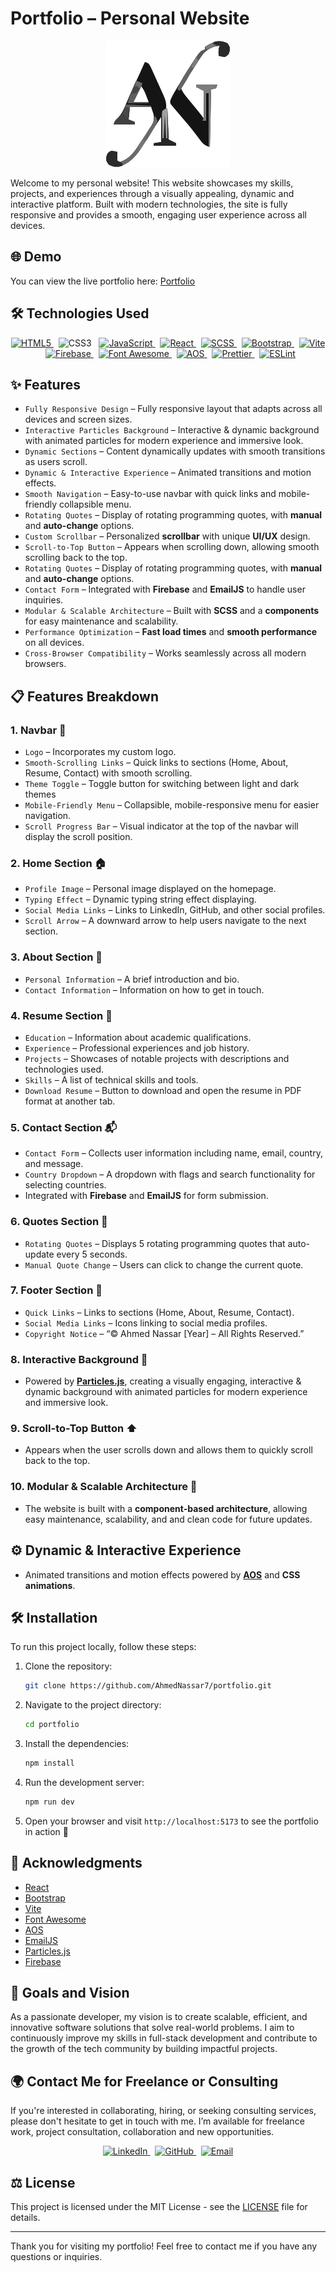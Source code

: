 # Portfolio – Personal Website

<!-- markdownlint-disable MD033 -->
<p align="center">
  <img src="public/logo.svg" alt="Portfolio Logo" />
</p>
<!-- markdownlint-enable MD033 -->

Welcome to my personal website! This website showcases my skills, projects, and experiences through a visually appealing, dynamic and interactive platform. Built with modern technologies, the site is fully responsive and provides a smooth, engaging user experience across all devices.

## 🌐 Demo

You can view the live portfolio here: [Portfolio](https://your-live-portfolio-link.com)

## 🛠️ Technologies Used

<!-- markdownlint-disable MD033 -->
<p align="center">
    <a href="https://developer.mozilla.org/en-US/docs/Web/HTML">
        <img src="https://img.shields.io/badge/HTML5-E34F26?style=for-the-badge&logo=html5&logoColor=white" alt="HTML5">
    </a>
    &nbsp;
    <img src="https://img.shields.io/badge/CSS3-1572B6?style=for-the-badge&logo=css3&logoColor=white" alt="CSS3">
    &nbsp;
    <a href="https://developer.mozilla.org/en-US/docs/Web/JavaScript">
        <img src="https://img.shields.io/badge/JavaScript-F7DF1E?style=for-the-badge&logo=javascript&logoColor=black" alt="JavaScript">
    </a>
    &nbsp;
    <a href="https://reactjs.org/">
        <img src="https://img.shields.io/badge/React-61DAFB?style=for-the-badge&logo=react&logoColor=black" alt="React">
    </a>
    &nbsp;
    <a href="https://sass-lang.com/">
        <img src="https://img.shields.io/badge/SCSS-CC6699?style=for-the-badge&logo=sass&logoColor=white" alt="SCSS">
    </a>
    &nbsp;
    <a href="https://getbootstrap.com/">
        <img src="https://img.shields.io/badge/Bootstrap-7952B3?style=for-the-badge&logo=bootstrap&logoColor=white" alt="Bootstrap">
    </a>
    &nbsp;
    <a href="https://vitejs.dev/">
        <img src="https://img.shields.io/badge/Vite-646CFF?style=for-the-badge&logo=vite&logoColor=white" alt="Vite">
    </a>
    &nbsp;
    <a href="https://firebase.google.com/">
        <img src="https://img.shields.io/badge/Firebase-FFCA28?style=for-the-badge&logo=firebase&logoColor=black" alt="Firebase">
    </a>
    &nbsp;
    <a href="https://fontawesome.com/">
        <img src="https://img.shields.io/badge/Font_Awesome-5288D2?style=for-the-badge&logo=font-awesome&logoColor=white" alt="Font Awesome">
    </a>
    &nbsp;
    <a href="https://michalsnik.github.io/aos/">
        <img src="https://img.shields.io/badge/AOS-3C9B8B?style=for-the-badge&logo=git&logoColor=white" alt="AOS">
    </a>
    &nbsp;
    <a href="https://prettier.io/">
        <img src="https://img.shields.io/badge/Prettier-F7B93E?style=for-the-badge&logo=prettier&logoColor=white" alt="Prettier">
    </a>
    &nbsp;
    <a href="https://eslint.org/">
        <img src="https://img.shields.io/badge/ESLint-4B32C3?style=for-the-badge&logo=eslint&logoColor=white" alt="ESLint">
    </a>
</p>
<!-- markdownlint-enable MD033 -->

## ✨ Features

- `Fully Responsive Design` – Fully responsive layout that adapts across all devices and screen sizes.
- `Interactive Particles Background` – Interactive & dynamic background with animated particles for modern experience and immersive look.
- `Dynamic Sections` – Content dynamically updates with smooth transitions as users scroll.
- `Dynamic & Interactive Experience` – Animated transitions and motion effects.
- `Smooth Navigation` – Easy-to-use navbar with quick links and mobile-friendly collapsible menu.
- `Rotating Quotes` – Display of rotating programming quotes, with **manual** and **auto-change** options.
- `Custom Scrollbar` – Personalized **scrollbar** with unique **UI/UX** design.
- `Scroll-to-Top Button` – Appears when scrolling down, allowing smooth scrolling back to the top.
- `Rotating Quotes` – Display of rotating programming quotes, with **manual** and **auto-change** options.
- `Contact Form` – Integrated with **Firebase** and **EmailJS** to handle user inquiries.
- `Modular & Scalable Architecture` – Built with **SCSS** and a **components** for easy maintenance and scalability.
- `Performance Optimization` – **Fast load times** and **smooth performance** on all devices.
- `Cross-Browser Compatibility` – Works seamlessly across all modern browsers.

## 📋 Features Breakdown

### 1. Navbar 🔽

- `Logo` – Incorporates my custom logo.
- `Smooth-Scrolling Links` – Quick links to sections (Home, About, Resume, Contact) with smooth scrolling.
- `Theme Toggle` – Toggle button for switching between light and dark themes
- `Mobile-Friendly Menu` – Collapsible, mobile-responsive menu for easier navigation.
- `Scroll Progress Bar` – Visual indicator at the top of the navbar will display the scroll position.

### 2. Home Section 🏠

- `Profile Image` – Personal image displayed on the homepage.
- `Typing Effect` – Dynamic typing string effect displaying.
- `Social Media Links` – Links to LinkedIn, GitHub, and other social profiles.
- `Scroll Arrow` – A downward arrow to help users navigate to the next section.

### 3. About Section 📑

- ``Personal Information`` – A brief introduction and bio.
- `Contact Information` – Information on how to get in touch.

### 4. Resume Section 📝

- `Education` – Information about academic qualifications.
- `Experience` – Professional experiences and job history.
- `Projects` – Showcases of notable projects with descriptions and technologies used.
- `Skills` – A list of technical skills and tools.
- `Download Resume` – Button to download and open the resume in PDF format at another tab.

### 5. Contact Section 📬

- `Contact Form` – Collects user information including name, email, country, and message.
- `Country Dropdown` – A dropdown with flags and search functionality for selecting countries.
- Integrated with **Firebase** and **EmailJS** for form submission.

### 6. Quotes Section 💬

- `Rotating Quotes` – Displays 5 rotating programming quotes that auto-update every 5 seconds.
- `Manual Quote Change` – Users can click to change the current quote.

### 7. Footer Section 📌

- `Quick Links` – Links to sections (Home, About, Resume, Contact).
- `Social Media Links` – Icons linking to social media profiles.
- `Copyright Notice` – “© Ahmed Nassar [Year] – All Rights Reserved.”

### 8. Interactive Background 🎨

- Powered by **[Particles.js](https://particles.js.org/)**, creating a visually engaging, interactive & dynamic background with animated particles for modern experience and immersive look.

### 9. Scroll-to-Top Button ⬆️

- Appears when the user scrolls down and allows them to quickly scroll back to the top.

### 10. Modular & Scalable Architecture 🧩

- The website is built with a **component-based architecture**, allowing easy maintenance, scalability, and and clean code for future updates.

## ⚙️ Dynamic & Interactive Experience

- Animated transitions and motion effects powered by **[AOS](https://michalsnik.github.io/aos/)** and **CSS animations**.

## 🛠️ Installation

To run this project locally, follow these steps:

1. Clone the repository:

   ```bash
   git clone https://github.com/AhmedNassar7/portfolio.git
   ```

2. Navigate to the project directory:

   ```bash
   cd portfolio
   ```

3. Install the dependencies:

   ```bash
   npm install
   ```

4. Run the development server:

   ```bash
   npm run dev
   ```

5. Open your browser and visit `http://localhost:5173` to see the portfolio in action 🚀

## 🤝 Acknowledgments

- [React](https://reactjs.org/)
- [Bootstrap](https://getbootstrap.com/)
- [Vite](https://vitejs.dev/)
- [Font Awesome](https://fontawesome.com/)
- [AOS](https://michalsnik.github.io/aos/)
- [EmailJS](https://www.emailjs.com/)
- [Particles.js](https://vincentgarreau.com/particles.js/)
- [Firebase](https://firebase.google.com/)

## 🎯 Goals and Vision

As a passionate developer, my vision is to create scalable, efficient, and innovative software solutions that solve real-world problems. I aim to continuously improve my skills in full-stack development and contribute to the growth of the tech community by building impactful projects.

## 🌍 Contact Me for Freelance or Consulting

If you're interested in collaborating, hiring, or seeking consulting services, please don't hesitate to get in touch with me. I’m available for freelance work, project consultation, collaboration and new opportunities.

<!-- markdownlint-disable MD033 -->
<p align="center">
    <a href="https://www.linkedin.com/in/ahmed-nassar/">
        <img src="https://img.shields.io/badge/LinkedIn-0A66C2?style=for-the-badge&logo=linkedin&logoColor=white" alt="LinkedIn">
    </a>
    &nbsp;
    <a href="https://github.com/AhmedNassar7">
        <img src="https://img.shields.io/badge/GitHub-181717?style=for-the-badge&logo=github&logoColor=white" alt="GitHub">
    </a>
    &nbsp;
    <a href="mailto:a.moh.nassar00@gmail.com">
        <img src="https://img.shields.io/badge/Email-FF4B5C?style=for-the-badge&logo=gmail&logoColor=white" alt="Email">
    </a>
</p>
<!-- markdownlint-enable MD033 -->

## ⚖️ License

This project is licensed under the MIT License - see the [LICENSE](LICENSE) file for details.

---

Thank you for visiting my portfolio! Feel free to contact me if you have any questions or inquiries.
